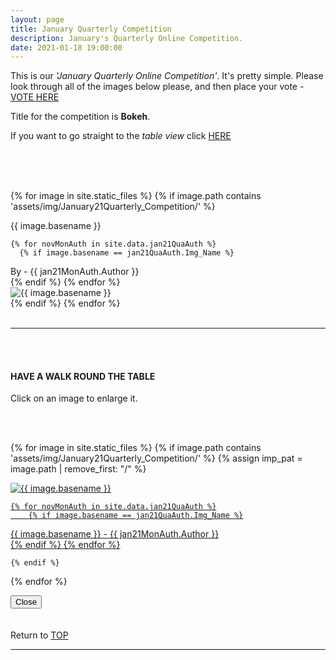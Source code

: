 ```yaml
---
layout: page
title: January Quarterly Competition
description: January's Quarterly Online Competition.
date: 2021-01-18 19:00:00
---
```



This is our _'January Quarterly Online Competition'_. It's pretty simple. Please look through all of the images below please, and then place your vote - <a target="_blank" href="https://surveyhero.com/c/4e4a0ae7">VOTE HERE</a> 


<p>Title for the competition is <strong>Bokeh</strong>. </p> 

If you want to go straight to the *table view* click <a href="#tableView">HERE</a>

<br>
<!-- ## !! VOTING IS NOW CLOSED !! -->
<br>

<br>

<!-- This loops through all the images in specified folder -->
{% for image in site.static_files %}
    {% if image.path contains 'assets/img/January21Quarterly_Competition/' %}
<div class="Number">{{ image.basename }}</div>

<!-- This runs and checks if there is a matching author in the file -->
    {% for novMonAuth in site.data.jan21QuaAuth %}
      {% if image.basename == jan21QuaAuth.Img_Name %}
<div class="subName">By - {{ jan21MonAuth.Author }}</div>
      {% endif %}
    {% endfor %}


<div>
    <img class="col three Comp_Img" src="{{ site.baseurl }}{{ image.path }}" alt="{{ image.basename }}">
</div>
    {% endif %}
{% endfor %}



<br>
<br>

<hr id="tableView">

<br>
<br>

<div class="col three caption">
    <h4>HAVE A WALK ROUND THE TABLE </h4>
    <p>Click on an image to enlarge it.</p>    
</div>

<br>
<br>


<!-- MASONARY GRID -->
<div class="full-width">
	<div class="grid">

{% for image in site.static_files %}
    {% if image.path contains 'assets/img/January21Quarterly_Competition/' %}
        {% assign imp_pat = image.path | remove_first: "/" %}
<div class="grid__item" data-size="1280x1280">  
    <a href="{{ site.baseurl }}{{ image.path }}" class="img-wrap" alt="{{ image.basename }}">
        <img src="{{ site.baseurl }}{{ image.path }}" alt="{{ image.basename }}" />

    {% for novMonAuth in site.data.jan21QuaAuth %}
        {% if image.basename == jan21QuaAuth.Img_Name %}
<div class="description description--grid">{{ image.basename }} - {{ jan21MonAuth.Author }}</div>
        {% endif %}
    {% endfor %}

</a>
</div>

    {% endif %}
{% endfor %}
	</div>

<!-- /grid -->
<div class="preview">
	<button class="action action--close"><i class="fa fa-times"></i><span class="text-hidden">Close</span></button>
	<div class="description description--preview"></div>
</div>
</div>
<!-- MASONARY GRID END -->

<br>
<br>

<div class="col three caption">
    Return to <a href="#top">TOP</a>
</div>

<hr>





